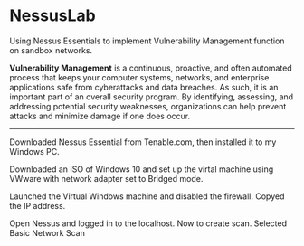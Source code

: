 # NessusLab
Using Nessus Essentials to implement Vulnerability Management function on sandbox networks.

**Vulnerability Management** is a continuous, proactive, and often automated process that keeps your computer systems, networks, and enterprise applications safe from cyberattacks and data breaches. As such, it is an important part of an overall security program. By identifying, assessing, and addressing potential security weaknesses, organizations can help prevent attacks and minimize damage if one does occur.

<hr></hr>

Downloaded Nessus Essential from Tenable.com, then installed it to my Windows PC.

Downloaded an ISO of Windows 10 and set up the virtal machine using VWware with network adapter set to Bridged mode.

Launched the Virtual Windows machine and disabled the firewall. Copyed the IP address.

Open Nessus and logged in to the localhost. Now to create scan.
Selected Basic Network Scan
